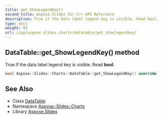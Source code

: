 ```yaml
---
title: get_ShowLegendKey()
second_title: Aspose.Slides for C++ API Reference
description: True if the data label legend key is visible. Read bool.
type: docs
weight: 92
url: /cpp/aspose.slides.charts/datatable/get_showlegendkey/
---
```

## DataTable::get_ShowLegendKey() method


True if the data label legend key is visible. Read **bool**.

```cpp
bool Aspose::Slides::Charts::DataTable::get_ShowLegendKey() override
```

## See Also

* Class [DataTable](./)
* Namespace [Aspose::Slides::Charts](../)
* Library [Aspose.Slides](../../)